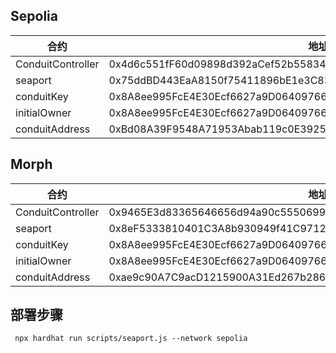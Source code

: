 ## Sepolia

| 合约  | 地址  | 
|-----|-----|
| ConduitController | 0x4d6c551fF60d09898d392aCef52b55834fb4a056 |
| seaport | 0x75ddBD443EaA8150f75411896bE1e3C834935Ac7 |
| conduitKey | 0x8A8ee995FcE4E30Ecf6627a9D06409766d4d1492000000000000000000000000 |
| initialOwner | 0x8A8ee995FcE4E30Ecf6627a9D06409766d4d1492 |
| conduitAddress | 0xBd08A39F9548A71953Abab119c0E39259c48911e |


## Morph

| 合约  | 地址  | 
|-----|-----|
| ConduitController | 0x9465E3d83365646656d94a90c55506994aFc9542 |
| seaport | 0x8eF5333810401C3A8b930949f41C9712A6995050 |
| conduitKey | 0x8A8ee995FcE4E30Ecf6627a9D06409766d4d1492000000000000000000000000 |
| initialOwner | 0x8A8ee995FcE4E30Ecf6627a9D06409766d4d1492 |
| conduitAddress | 0xae9c90A7C9acD1215900A31Ed267b2862Cb87AC8 |





## 部署步骤
```shell
 npx hardhat run scripts/seaport.js --network sepolia
```
